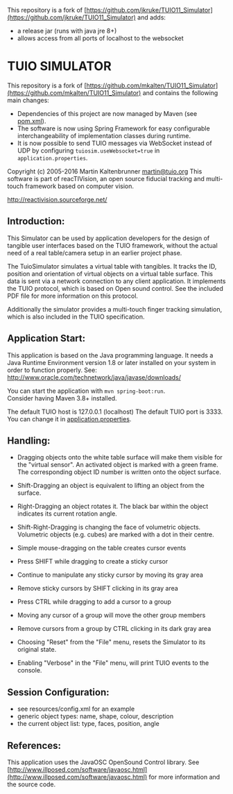 This repository is a fork of [https://github.com/jkruke/TUIO11_Simulator](https://github.com/jkruke/TUIO11_Simulator) and adds:
* a release jar (runs with java jre 8+)
* allows access from all ports of localhost to the websocket

# TUIO SIMULATOR
This repository is a fork of [https://github.com/mkalten/TUIO11_Simulator](https://github.com/mkalten/TUIO11_Simulator) and contains the following main changes:
* Dependencies of this project are now managed by Maven (see [pom.xml](./pom.xml)).
* The software is now using Spring Framework for easy configurable interchangeability of implementation classes during runtime. 
* It is now possible to send TUIO messages via WebSocket instead of UDP by configuring `tuiosim.useWebsocket=true` in `application.properties`.

Copyright (c) 2005-2016 Martin Kaltenbrunner <martin@tuio.org>
This software is part of reacTIVision, an open source fiducial
tracking and multi-touch framework based on computer vision. 

http://reactivision.sourceforge.net/

## Introduction:
This Simulator can be used by application developers for the 
design of tangible user interfaces based on the TUIO framework,
without the actual need of a real table/camera setup in an
earlier project phase.

The TuioSimulator simulates a virtual table with tangibles.
It tracks the ID, position and orientation of virtual objects
on a virtual table surface. This data is sent via a network 
connection to any client application. It implements the TUIO protocol,
which is based on Open sound control. See the included PDF file for
more information on this protocol.

Additionally the simulator provides a multi-touch finger tracking
simulation, which is also included in the TUIO specification.

## Application Start:
This application is based on the Java programming language.
It needs a Java Runtime Environment version 1.8 or later 
installed on your system in order to function properly.
See: http://www.oracle.com/technetwork/java/javase/downloads/

You can start the application with `mvn spring-boot:run`.  
Consider having Maven 3.8+ installed.

The default TUIO host is 127.0.0.1 (localhost)
The default TUIO port is 3333.
You can change it in [application.properties](src/main/resources/application.properties).

## Handling:
* Dragging objects onto the white table surface will make them visible
  for the "virtual sensor". An activated object is marked with a green frame.
  The corresponding object ID number is written onto the object surface.

* Shift-Dragging an object is equivalent to lifting an object from the surface.

* Right-Dragging an object rotates it.
  The black bar within the object indicates its current rotation angle. 

* Shift-Right-Dragging is changing the face of volumetric objects.
  Volumetric objects (e.g. cubes) are marked with a dot in their centre.

* Simple mouse-dragging on the table creates cursor events

* Press SHIFT while dragging to create a sticky cursor 

* Continue to manipulate any sticky cursor by moving its gray area 

* Remove sticky cursors by SHIFT clicking in its gray area 

* Press CTRL while dragging to add a cursor to a group

* Moving any cursor of a group will move the other group members

* Remove cursors from a group by CTRL clicking in its dark gray area 

* Choosing "Reset" from the "File" menu, resets the Simulator to its original state. 

* Enabling "Verbose" in the "File" menu, will print TUIO events to the console. 

## Session Configuration:
* see resources/config.xml for an example
* generic object types:
  name, shape, colour, description
* the current object list:
  type, faces, position, angle

## References:
This application uses the JavaOSC OpenSound Control library.
See [http://www.illposed.com/software/javaosc.html](http://www.illposed.com/software/javaosc.html)
for more information and the source code.
